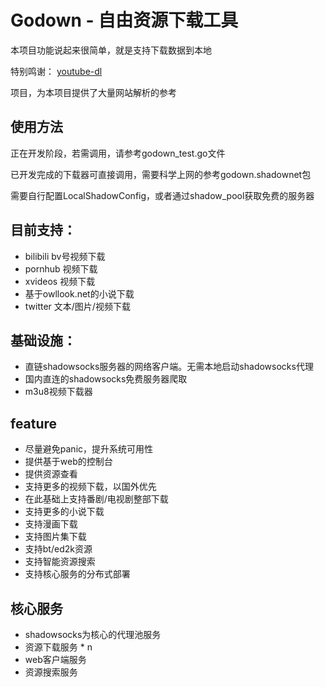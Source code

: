 # Godown - 自由资源下载工具

本项目功能说起来很简单，就是支持下载数据到本地

特别鸣谢： [youtube-dl](https://github.com/ytdl-org/youtube-dl)

项目，为本项目提供了大量网站解析的参考

## 使用方法

正在开发阶段，若需调用，请参考godown_test.go文件

已开发完成的下载器可直接调用，需要科学上网的参考godown.shadownet包

需要自行配置LocalShadowConfig，或者通过shadow_pool获取免费的服务器

## 目前支持：

- bilibili bv号视频下载
- pornhub 视频下载
- xvideos 视频下载
- 基于owllook.net的小说下载
- twitter 文本/图片/视频下载

## 基础设施：

- 直链shadowsocks服务器的网络客户端。无需本地启动shadowsocks代理
- 国内直连的shadowsocks免费服务器爬取
- m3u8视频下载器

## feature

- 尽量避免panic，提升系统可用性
- 提供基于web的控制台
- 提供资源查看
- 支持更多的视频下载，以国外优先
- 在此基础上支持番剧/电视剧整部下载
- 支持更多的小说下载
- 支持漫画下载
- 支持图片集下载
- 支持bt/ed2k资源
- 支持智能资源搜索
- 支持核心服务的分布式部署

## 核心服务

- shadowsocks为核心的代理池服务
- 资源下载服务 * n 
- web客户端服务
- 资源搜索服务

